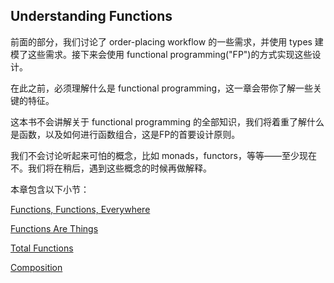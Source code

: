 ## Understanding Functions

前面的部分，我们讨论了 order-placing workflow 的一些需求，并使用 types 建模了这些需求。接下来会使用 functional programming("FP")的方式实现这些设计。  

在此之前，必须理解什么是 functional programming，这一章会带你了解一些关键的特征。

这本书不会讲解关于 functional programming 的全部知识，我们将着重了解什么是函数，以及如何进行函数组合，这是FP的首要设计原则。

我们不会讨论听起来可怕的概念，比如 monads，functors，等等——至少现在不。我们将在稍后，遇到这些概念的时候再做解释。

本章包含以下小节：

[Functions, Functions, Everywhere](./Functions-Functions-Everywhere.md)  

[Functions Are Things](./Functions-Are-Things.md)

[Total Functions](./Total-Functions.md)

[Composition](./Composition.md)
